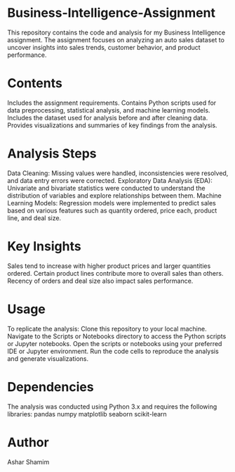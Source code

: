 # Business-Intelligence-Assignment #
This repository contains the code and analysis for my Business Intelligence assignment. The assignment focuses on analyzing an auto sales dataset to uncover insights into sales trends, customer behavior, and product performance.

# Contents
Includes the assignment requirements. Contains Python scripts used for data preprocessing, statistical analysis, and machine learning models.
Includes the dataset used for analysis before and after cleaning data. Provides visualizations and summaries of key findings from the analysis.

# Analysis Steps
Data Cleaning: Missing values were handled, inconsistencies were resolved, and data entry errors were corrected.
Exploratory Data Analysis (EDA): Univariate and bivariate statistics were conducted to understand the distribution of variables and explore relationships between them.
Machine Learning Models: Regression models were implemented to predict sales based on various features such as quantity ordered, price each, product line, and deal size.

# Key Insights
Sales tend to increase with higher product prices and larger quantities ordered.
Certain product lines contribute more to overall sales than others.
Recency of orders and deal size also impact sales performance.

# Usage
To replicate the analysis:
Clone this repository to your local machine.
Navigate to the Scripts or Notebooks directory to access the Python scripts or Jupyter notebooks.
Open the scripts or notebooks using your preferred IDE or Jupyter environment.
Run the code cells to reproduce the analysis and generate visualizations.

# Dependencies
The analysis was conducted using Python 3.x and requires the following libraries:
pandas
numpy
matplotlib
seaborn
scikit-learn

# Author
Ashar Shamim
